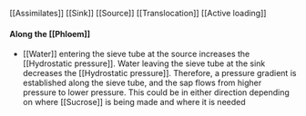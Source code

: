 [[Assimilates]]
[[Sink]]
[[Source]]
[[Translocation]]
[[Active loading]]

#### Along the [[Phloem]]
- [[Water]] entering the sieve tube at the source increases the [[Hydrostatic pressure]]. Water leaving the sieve tube at the sink decreases the [[Hydrostatic pressure]]. Therefore, a pressure gradient is established along the sieve tube, and the sap flows from higher pressure to lower pressure. This could be in either direction depending on where [[Sucrose]] is being made and where it is needed